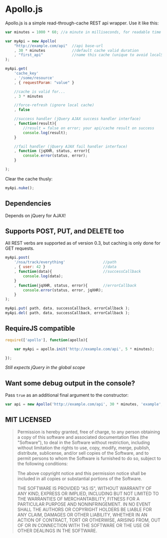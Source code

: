 # Apollo.js

Apollo.js is a simple read-through-cache REST api wrapper. Use it like this:

```js
var minutes = 1000 * 60; //a minute in milliseconds, for readable time measurements

var myApi = new Apollo(
	"http://example.com/api"  //api base-url
	, 30 * minutes            //default cache valid duration
	, "first_api"             //name this cache (unique to avoid localStorage collisions)
);

myApi.get(
	'cache_key'
	, '/some/resource'
	, { requestParam: "value" }

	//cache is valid for...
	, 3 * minutes

	//force-refresh (ignore local cache)
	, false

	//success handler (jQuery AJAX success handler interface)
	, function(result){
		//result = false on error; your api/cache result on success
		console.log(result);
	}

	//fail handler (jQuery AJAX fail handler interface)
	, function (jqXHR, status, error){
		console.error(status, error);
	}

);
```

Clear the cache thusly:

```js
myApi.nuke();
```

## Dependencies

Depends on jQuery for AJAX!

## Supports POST, PUT, and DELETE too

All REST verbs are supported as of version 0.3, but caching is only done for GET requests.

```js
myApi.post(
	'/nsa/track/everything'                 //path
	, { user: 42 }                          //data
	, function(data){                       //successCallback
		console.log(data);
	}
	, function(jqXHR, status, error){       //errorCallback
		console.error(status, error, jqXHR);
	}
);

myApi.put( path, data, successCallback, errorCallback );
myApi.del( path, data, successCallback, errorCallback );
```

## RequireJS compatible

```js
require(['apollo'], function(apollo){

	var myApi = apollo.init('http://example.com/api', 5 * minutes);

});
```
*Still expects jQuery in the global scope*

## Want some debug output in the console?

Pass `true` as an additional final argument to the constructor:

```js
var api = new Apollo('http://example.com/api', 30 * minutes, 'example', true);
```

## MIT LICENSED

>Permission is hereby granted, free of charge, to any person obtaining a copy of this software and associated documentation files (the "Software"), to deal in the Software without restriction, including without limitation the rights to use, copy, modify, merge, publish, distribute, sublicense, and/or sell copies of the Software, and to permit persons to whom the Software is furnished to do so, subject to the following conditions:
>
>The above copyright notice and this permission notice shall be included in all copies or substantial portions of the Software.
>
>THE SOFTWARE IS PROVIDED "AS IS", WITHOUT WARRANTY OF ANY KIND, EXPRESS OR IMPLIED, INCLUDING BUT NOT LIMITED TO THE WARRANTIES OF MERCHANTABILITY, FITNESS FOR A PARTICULAR PURPOSE AND NONINFRINGEMENT. IN NO EVENT SHALL THE AUTHORS OR COPYRIGHT HOLDERS BE LIABLE FOR ANY CLAIM, DAMAGES OR OTHER LIABILITY, WHETHER IN AN ACTION OF CONTRACT, TORT OR OTHERWISE, ARISING FROM, OUT OF OR IN CONNECTION WITH THE SOFTWARE OR THE USE OR OTHER DEALINGS IN THE SOFTWARE.
